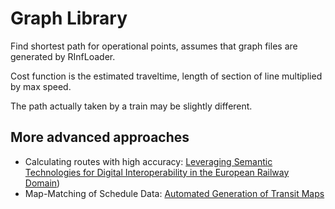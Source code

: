 # Graph Library

Find shortest path for operational points, assumes that graph files are generated by RInfLoader.

Cost function is the estimated traveltime, length of section of line multiplied by max speed.

The path actually taken by a train may be slightly different.

## More advanced approaches

* Calculating routes with high accuracy: [Leveraging Semantic Technologies for Digital Interoperability in the European Railway Domain](https://link.springer.com/epdf/10.1007/978-3-030-88361-4_38?sharing_token=1o_s7PDoV39x-REbzrEi9fe4RwlQNchNByi7wbcMAY6cX0iMBo8kbKm6MVocmAfla1lOS3pIKdJnlGw_p7Hlarek_nfbMrdg2IEYVlyrg7UoC8_O5QAzne-G1waJIuD4K6xSNHF9bK26QKM6niEPNUKiwT_oLJLoafQwuYM5Z2I%3D))
* Map-Matching of Schedule Data: [Automated Generation of Transit Maps](https://ad-publications.cs.uni-freiburg.de/PhD_Thesis_Patrick_Brosi.pdf)
